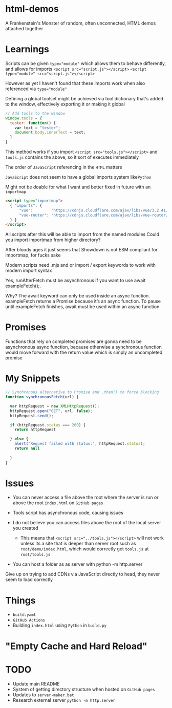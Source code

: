 # html-demos
A Frankenstein's Monster of random, often unconnected, HTML demos attached together


# Learnings

Scripts can be given `type="module"` which allows them to behave differently, and allows for imports
`<script src="script.js"></script>`
`<script type="module" src="script.js"></script>`

However as yet I haven't found that these imports work when also referenced via `type="module"`

Defining a global toolset might be achieved via tool dictionary that's added to the window, effectively exporting it or making it global
```javascript
// Add tools to the window
window.tools = {
  tester: function() {
    var text = "tester";
    document.body.innerText = text;
  }
}
```
This method works if you import `<script src="tools.js"></script>` and `tools.js` contains the above, so it sort of executes immediately

The order of `JavaScript` referencing in the `HTML` matters

`JavaScript` does not seem to have a global imports system like`Python`


Might not be doable for what I want and better fixed in future with an `importmap` 
```html
<script type="importmap">
  { "imports": {
      "vue":        "https://cdnjs.cloudflare.com/ajax/libs/vue/3.2.41/vue.esm-browser.prod.js",
      "vue-router": "https://cdnjs.cloudflare.com/ajax/libs/vue-router/4.1.5/vue-router.esm-browser.min.js"
  } }
</script>
```
All scripts after this will be able to import from the named modules
Could you import importmap from higher directory?

After bloody ages it just seems that Showdown is not ESM compliant for importmap, for fucks sake

Modern scripts need .mjs and or import / export keywords to work with modern import syntax



Yes, runAfterFetch must be asynchronous if you want to use await exampleFetch();.

Why?
The await keyword can only be used inside an async function.
exampleFetch returns a Promise because it’s an async function.
To pause until exampleFetch finishes, await must be used within an async function.

# Promises
Functions that rely on completed promises are gonna need to be asynchronous async function, because otherwise a synchronous function would move forward with the return value which is simply an uncompleted promise


# My Snippets
```javascript
// Synchronous alternative to Promise and .then() to force blocking
function synchronousFetch(url) {

  var httpRequest = new XMLHttpRequest(); 
  httpRequest.open("GET", url, false); 
  httpRequest.send();

  if (httpRequest.status === 200) {
    return httpRequest

  } else {
    alert("Request failed with status:", httpRequest.status);
    return null
    
  }
}
```

# Issues
- You can never access a file above the root where the server is run or above the root `index.html` on `GitHub pages`
- Tools script has asynchronous code, causing issues

- I do not believe you can access files above the root of the local server you created
  - This means that `<script src="../tools.js"></script>` will not work unless its a site that is deeper than server root such as `root/demo/index.html`, which would correctly get `tools.js` at `root/tools.js`

- You can host a folder as as server with python -m http.server

Give up on trying to add CDNs via JavaScript directly to head, they never seem to load correctly

# Things
- `build.yaml`
- `GitHub Actions`
- Building `index.html` using `Python` in `build.py`

# "Empty Cache and Hard Reload"

# TODO

- Update main README
- System of getting directory structure when hosted on `GitHub pages`
- Updates to `server-maker.bat`
- Research external server `python -m http.server`